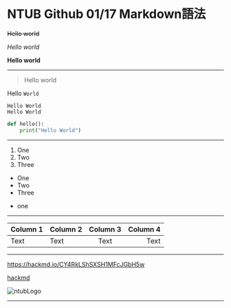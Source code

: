# NTUB Github 01/17 Markdown語法

~~Hello world~~

*Hello world*

**Hello world**

---

> Hello world

Hello `World`

```
Hello World
Hello World
```

```python
def hello():
    print("Hello World")
```

---

1. One
2. Two
3. Three

- One
- Two
- Three

* one

---


| Column 1 | Column 2 | Column 3 | Column 4 |
| -------- | :-------- | :--------: |--------:|
| Text     | Text     | Text     |Text     |

---

<https://hackmd.io/CY4RkLShSXSH1MFcJGbH5w>

[hackmd](https://hackmd.io/CY4RkLShSXSH1MFcJGbH5w)



![ntubLogo](https://upload.wikimedia.org/wikipedia/zh/thumb/6/68/National_Taipei_University_of_Business_logo.svg/1200px-National_Taipei_University_of_Business_logo.svg.png)

---
